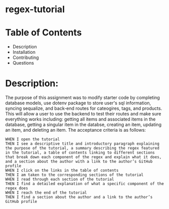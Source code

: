 # regex-tutorial


# Table of Contents

* Description
* Installation
* Contributing
* Questions

# Description:
The purpose of this assignment was to modify starter code by completing database models, use dotenv package to store user's sql information, syncing sequalize, and back-end routes for cateogires, tags, and products. This will allow a user to use the backend to test their routes and make sure everything works including: getting all items and associated items in the database, getting a singular item in the databse, creating an item, updating an item, and deleting an item. The acceptance criteria is as follows:

``` GIVEN a regex tutorial
WHEN I open the tutorial
THEN I see a descriptive title and introductory paragraph explaining the purpose of the tutorial, a summary describing the regex featured in the tutorial, a table of contents linking to different sections that break down each component of the regex and explain what it does, and a section about the author with a link to the author’s GitHub profile
WHEN I click on the links in the table of contents
THEN I am taken to the corresponding sections of the tutorial
WHEN I read through each section of the tutorial
THEN I find a detailed explanation of what a specific component of the regex does
WHEN I reach the end of the tutorial
THEN I find a section about the author and a link to the author’s GitHub profile
```